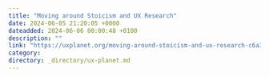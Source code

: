 ```yaml
---
title: "Moving around Stoicism and UX Research"
date: 2024-06-05 21:20:05 +0000
dateadded: 2024-06-06 00:00:48 +0100
description: ""
link: "https://uxplanet.org/moving-around-stoicism-and-ux-research-c6a3ec3d3aa0?source=rss----819cc2aaeee0---4"
category:
directory: _directory/ux-planet.md
---
```

